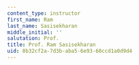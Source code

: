 ```yaml
---
content_type: instructor
first_name: Ram
last_name: Sasisekharan
middle_initial: ''
salutation: Prof.
title: Prof. Ram Sasisekharan
uid: 8b32cf2a-7d3b-aba5-6e93-60ccd1a0d9d4
---
```

